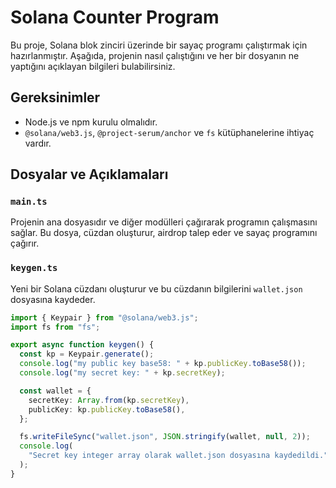 # Solana Counter Program

Bu proje, Solana blok zinciri üzerinde bir sayaç programı çalıştırmak için hazırlanmıştır. Aşağıda, projenin nasıl çalıştığını ve her bir dosyanın ne yaptığını açıklayan bilgileri bulabilirsiniz.

## Gereksinimler

- Node.js ve npm kurulu olmalıdır.
- `@solana/web3.js`, `@project-serum/anchor` ve `fs` kütüphanelerine ihtiyaç vardır.

## Dosyalar ve Açıklamaları

### `main.ts`

Projenin ana dosyasıdır ve diğer modülleri çağırarak programın çalışmasını sağlar. Bu dosya, cüzdan oluşturur, airdrop talep eder ve sayaç programını çağırır.

### `keygen.ts`

Yeni bir Solana cüzdanı oluşturur ve bu cüzdanın bilgilerini `wallet.json` dosyasına kaydeder.

```typescript
import { Keypair } from "@solana/web3.js";
import fs from "fs";

export async function keygen() {
  const kp = Keypair.generate();
  console.log("my public key base58: " + kp.publicKey.toBase58());
  console.log("my secret key: " + kp.secretKey);

  const wallet = {
    secretKey: Array.from(kp.secretKey),
    publicKey: kp.publicKey.toBase58(),
  };

  fs.writeFileSync("wallet.json", JSON.stringify(wallet, null, 2));
  console.log(
    "Secret key integer array olarak wallet.json dosyasına kaydedildi."
  );
}
```
